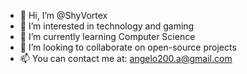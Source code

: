 - 👋 Hi, I’m @ShyVortex
- 👀 I’m interested in technology and gaming
- 🌱 I’m currently learning Computer Science
- 💞️ I’m looking to collaborate on open-source projects
- 📫 You can contact me at: angelo200.a@gmail.com

<!---
ShyVortex/ShyVortex is a ✨ special ✨ repository because its `README.md` (this file) appears on your GitHub profile.
You can click the Preview link to take a look at your changes.
--->
